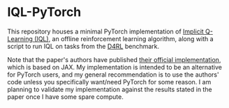 # IQL-PyTorch
This repository houses a minimal PyTorch implementation of [Implicit Q-Learning (IQL)](https://arxiv.org/abs/2110.06169), an offline reinforcement learning algorithm, along with a script to run IQL on tasks from the [D4RL](https://github.com/rail-berkeley/d4rl) benchmark.

Note that the paper's authors have published [their official implementation](https://github.com/ikostrikov/implicit_q_learning), which is based on JAX. My implementation is intended to be an alternative for PyTorch users, and my general recommendation is to use the authors' code unless you specifically want/need PyTorch for some reason. I am planning to validate my implementation against the results stated in the paper once I have some spare compute.
